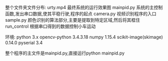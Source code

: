 整个文件夹文件分布:
urty.mp4                最终系统的运行效果图
mainpid.py              系统的主控制函数,发出串口数据,使其平稳行驶,程序的起点
camera.py               视频识别程序的入口
sample.py               颜色识别的算法部分,主要是提取到特定区域,然后将其框住     
run_control             根据串口得到的数据控制小车运动 

环境:
python 3.x
opencv-python                      3.4.3.18
numpy                              1.15.4
scikit-image(skimage)              0.14.0
pyserial                           3.4

整个程序的主文件是mainpid.py,直接运行python mainpid.py